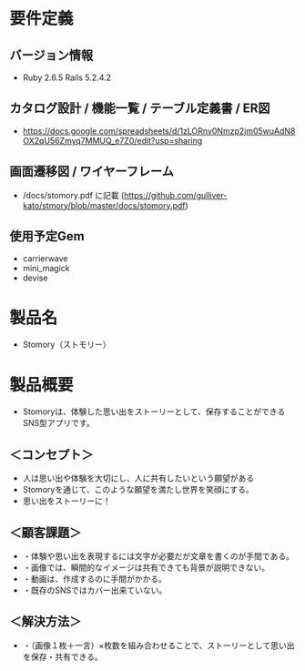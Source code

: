# 要件定義

 ## バージョン情報
- Ruby 2.6.5 Rails 5.2.4.2

## カタログ設計 / 機能一覧 / テーブル定義書 / ER図
- https://docs.google.com/spreadsheets/d/1zLORnv0Nmzp2jm05wuAdN8OX2qU56Zmyq7MMUQ_e7Z0/edit?usp=sharing

## 画面遷移図 / ワイヤーフレーム
- /docs/stomory.pdf に記載
  (https://github.com/gulliver-kato/stmory/blob/master/docs/stomory.pdf)

## 使用予定Gem
- carrierwave
- mini_magick
- devise


# 製品名
- Stomory（ストモリー）

# 製品概要
- Stomoryは、体験した思い出をストーリーとして、保存することができるSNS型アプリです。

## ＜コンセプト＞
- 人は思い出や体験を大切にし、人に共有したいという願望がある
- Stomoryを通じて、このような願望を満たし世界を笑顔にする。
- 思い出をストーリーに！　

## ＜顧客課題＞
- ・体験や思い出を表現するには文字が必要だが文章を書くのが手間である。
- ・画像では、瞬間的なイメージは共有できても背景が説明できない。
- ・動画は、作成するのに手間がかかる。
- ・既存のSNSではカバー出来ていない。

## ＜解決方法＞
- ・（画像１枚＋一言）×枚数を組み合わせることで、ストーリーとして思い出を保存・共有できる。